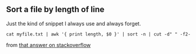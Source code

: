 ## Sort a file by length of line

Just the kind of snippet I always use and always forget.
```
cat myfile.txt | awk '{ print length, $0 }' | sort -n | cut -d" " -f2-
```
from [that answer on stackoverflow](https://stackoverflow.com/questions/5917576/sort-a-text-file-by-line-length-including-spaces)
